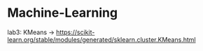 # Machine-Learning


lab3: KMeans -> https://scikit-learn.org/stable/modules/generated/sklearn.cluster.KMeans.html

